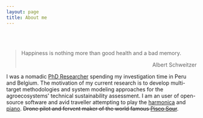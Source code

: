 ```yaml
---
layout: page
title: About me
---
```

<br/><br/>
> Happiness is nothing more than good health and a bad memory.
> <div style="text-align: right"> Albert Schweitzer </div>

I was a nomadic [PhD Researcher](https://www.biw.kuleuven.be/biosyst/mebios) spending my investigation time in Peru and Belgium. The motivation of my current research is to develop multi-target methodologies and system modeling approaches for the agroecosystems' technical sustainability assessment. I am an user of open-source software and avid traveller attempting to play the [harmonica](https://www.hohner.de/en/instruments/harmonicas/diatonic/progressive/special-20) and [piano](https://www.achamilton.co.uk/old/HP3e.htm). ~~Drone pilot and fervent maker of the world famous [Pisco Sour](http://www.nytimes.com/2012/04/15/travel/enjoying-pisco-cocktails-in-lima-peru.html)~~.
